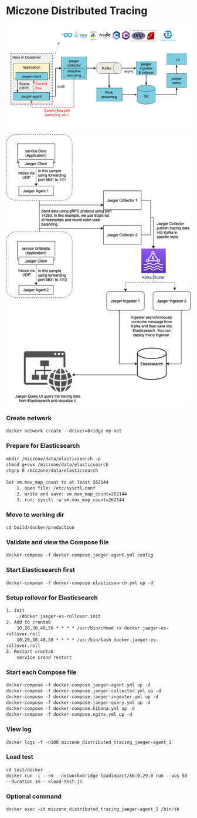 # Miczone Distributed Tracing

![architecture-v2.png](doc/image/architecture-v2.png)

![demo.png](doc/image/demo.png)

### Create network

    docker network create --driver=bridge my-net

### Prepare for Elasticsearch

    mkdir /miczone/data/elasticsearch -p
    chmod g+rwx /miczone/data/elasticsearch
    chgrp 0 /miczone/data/elasticsearch

    Set vm.max_map_count to at least 262144
        1. open file: /etc/sysctl.conf
        2. write and save: vm.max_map_count=262144
        3. run: sysctl -w vm.max_map_count=262144

### Move to working dir

    cd build/docker/production

### Validate and view the Compose file

    docker-compose -f docker-compose.jaeger-agent.yml config

### Start Elasticsearch first

    docker-compose -f docker-compose.elasticsearch.yml up -d

### Setup rollover for Elasticsearch

    1. Init
        ./docker.jaeger-es-rollover.init
    2. Add to crontab
        10,20,30,40,50 * * * * /usr/bin/chmod +x docker.jaeger-es-rollover.roll
        10,20,30,40,50 * * * * /usr/bin/bash docker.jaeger-es-rollover.roll
    3. Restart crontab
        service crond restart

### Start each Compose file

    docker-compose -f docker-compose.jaeger-agent.yml up -d
    docker-compose -f docker-compose.jaeger-collector.yml up -d
    docker-compose -f docker-compose.jaeger-ingester.yml up -d
    docker-compose -f docker-compose.jaeger-query.yml up -d
    docker-compose -f docker-compose.kibana.yml up -d
    docker-compose -f docker-compose.nginx.yml up -d

### View log

    docker logs -f -n100 miczone_distributed_tracing_jaeger-agent_1

### Load test

    cd test/docker
    docker run -i --rm --network=bridge loadimpact/k6:0.29.0 run --vus 50 --duration 1m - <load-test.js

### Optional command

    docker exec -it miczone_distributed_tracing_jaeger-agent_1 /bin/sh
